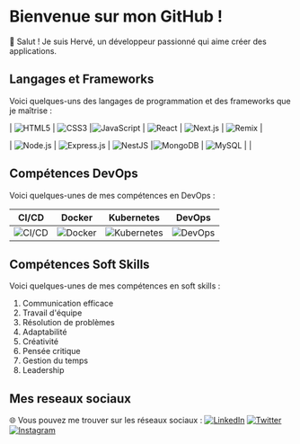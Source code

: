 # Bienvenue sur mon GitHub !


👋 Salut ! Je suis Hervé, un développeur passionné qui aime créer des applications.

## Langages et Frameworks

Voici quelques-uns des langages de programmation et des frameworks que je maîtrise :


| ![HTML5](https://img.shields.io/badge/-HTML5-E34F26?style=flat&logo=html5&logoColor=white)     | ![CSS3](https://img.shields.io/badge/-CSS3-1572B6?style=flat&logo=css3&logoColor=white)    |![JavaScript](https://img.shields.io/badge/-JavaScript-F7DF1E?style=flat&logo=javascript&logoColor=black) | ![React](https://img.shields.io/badge/-React-61DAFB?style=flat&logo=react&logoColor=white)     | ![Next.js](https://img.shields.io/badge/-Next.js-000000?style=flat&logo=next.js&logoColor=white) | ![Remix](https://img.shields.io/badge/-Remix-7D0096?style=flat&logo=remix&logoColor=white)     | 


| ![Node.js](https://img.shields.io/badge/-Node.js-339933?style=flat&logo=node.js&logoColor=white)  | ![Express.js](https://img.shields.io/badge/-Express.js-000000?style=flat&logo=express&logoColor=white)  | ![NestJS](https://img.shields.io/badge/-NestJS-E0234E?style=flat&logo=nestjs&logoColor=white) |![MongoDB](https://img.shields.io/badge/-MongoDB-47A248?style=flat&logo=mongodb&logoColor=white) |   ![MySQL](https://img.shields.io/badge/-MySQL-4479A1?style=flat&logo=mysql&logoColor=white)     |                                                                                             |




## Compétences DevOps

Voici quelques-unes de mes compétences en DevOps :

| CI/CD      | Docker       | Kubernetes   | DevOps       |
|------------|--------------|--------------|--------------|
| ![CI/CD](https://img.shields.io/badge/-CI/CD-4D4D4D?style=flat&logo=gitlab&logoColor=white) | ![Docker](https://img.shields.io/badge/-Docker-2496ED?style=flat&logo=docker&logoColor=white) | ![Kubernetes](https://img.shields.io/badge/-Kubernetes-326CE5?style=flat&logo=kubernetes&logoColor=white) | ![DevOps](https://img.shields.io/badge/-DevOps-47A248?style=flat&logo=devops&logoColor=white) |



## Compétences Soft Skills

Voici quelques-unes de mes compétences en soft skills :

1. Communication efficace
2. Travail d'équipe
3. Résolution de problèmes
4. Adaptabilité
5. Créativité
6. Pensée critique
7. Gestion du temps
8. Leadership





## Mes reseaux sociaux


🌐 Vous pouvez me trouver sur les réseaux sociaux :
[![LinkedIn](https://img.shields.io/badge/LinkedIn-Profile-blue)](linkedin.com/in/herve-ngalamulume-01477b2b4)
[![Twitter](https://img.shields.io/badge/Twitter-Profile-blue)](lien_vers_votre_profil_Twitter)
[![Instagram](https://img.shields.io/badge/Instagram-Profile-blue)](https://www.instagram.com/hesneysham?igsh=OGQ5ZDc2ODk2ZA%3D%3D&utm_source=qr)

